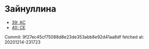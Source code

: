 # Зайнуллина
- [39: AC](39.md)
- [40: CE](40.md)

Commit: 9f27ec45cf75088d8e23de353abb8e92d41aa8df
 fetched at: 20201214-231723
